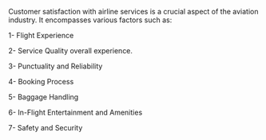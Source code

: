 Customer satisfaction with airline services is a crucial aspect of the aviation industry. It encompasses various factors such as:

1- Flight Experience

2- Service Quality overall experience.

3- Punctuality and Reliability

4- Booking Process

5- Baggage Handling

6- In-Flight Entertainment and Amenities

7- Safety and Security

